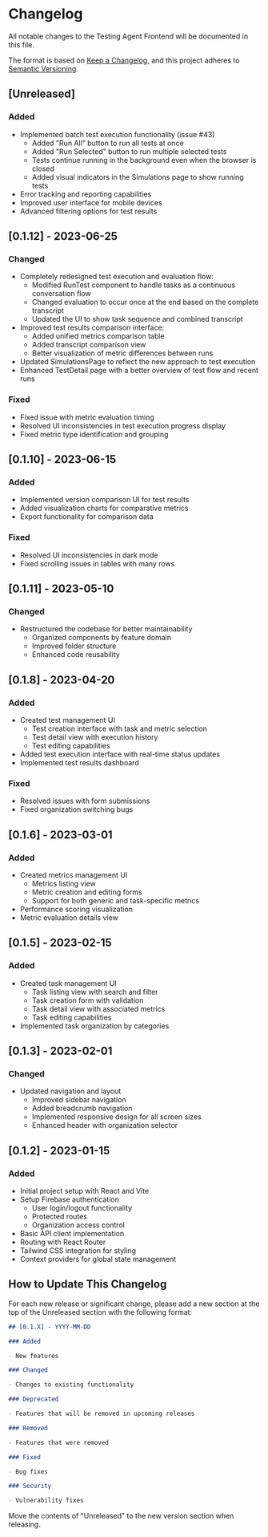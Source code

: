 # Changelog

All notable changes to the Testing Agent Frontend will be documented in this file.

The format is based on [Keep a Changelog](https://keepachangelog.com/en/1.0.0/),
and this project adheres to [Semantic Versioning](https://semver.org/spec/v2.0.0.html).

## [Unreleased]

### Added

- Implemented batch test execution functionality (issue #43)
  - Added "Run All" button to run all tests at once
  - Added "Run Selected" button to run multiple selected tests
  - Tests continue running in the background even when the browser is closed
  - Added visual indicators in the Simulations page to show running tests
- Error tracking and reporting capabilities
- Improved user interface for mobile devices
- Advanced filtering options for test results

## [0.1.12] - 2023-06-25

### Changed

- Completely redesigned test execution and evaluation flow:
  - Modified RunTest component to handle tasks as a continuous conversation flow
  - Changed evaluation to occur once at the end based on the complete transcript
  - Updated the UI to show task sequence and combined transcript
- Improved test results comparison interface:
  - Added unified metrics comparison table
  - Added transcript comparison view
  - Better visualization of metric differences between runs
- Updated SimulationsPage to reflect the new approach to test execution
- Enhanced TestDetail page with a better overview of test flow and recent runs

### Fixed

- Fixed issue with metric evaluation timing
- Resolved UI inconsistencies in test execution progress display
- Fixed metric type identification and grouping

## [0.1.10] - 2023-06-15

### Added

- Implemented version comparison UI for test results
- Added visualization charts for comparative metrics
- Export functionality for comparison data

### Fixed

- Resolved UI inconsistencies in dark mode
- Fixed scrolling issues in tables with many rows

## [0.1.11] - 2023-05-10

### Changed

- Restructured the codebase for better maintainability
  - Organized components by feature domain
  - Improved folder structure
  - Enhanced code reusability

## [0.1.8] - 2023-04-20

### Added

- Created test management UI
  - Test creation interface with task and metric selection
  - Test detail view with execution history
  - Test editing capabilities
- Added test execution interface with real-time status updates
- Implemented test results dashboard

### Fixed

- Resolved issues with form submissions
- Fixed organization switching bugs

## [0.1.6] - 2023-03-01

### Added

- Created metrics management UI
  - Metrics listing view
  - Metric creation and editing forms
  - Support for both generic and task-specific metrics
- Performance scoring visualization
- Metric evaluation details view

## [0.1.5] - 2023-02-15

### Added

- Created task management UI
  - Task listing view with search and filter
  - Task creation form with validation
  - Task detail view with associated metrics
  - Task editing capabilities
- Implemented task organization by categories

## [0.1.3] - 2023-02-01

### Changed

- Updated navigation and layout
  - Improved sidebar navigation
  - Added breadcrumb navigation
  - Implemented responsive design for all screen sizes
  - Enhanced header with organization selector

## [0.1.2] - 2023-01-15

### Added

- Initial project setup with React and Vite
- Setup Firebase authentication
  - User login/logout functionality
  - Protected routes
  - Organization access control
- Basic API client implementation
- Routing with React Router
- Tailwind CSS integration for styling
- Context providers for global state management

## How to Update This Changelog

For each new release or significant change, please add a new section at the top of the Unreleased section with the following format:

```markdown
## [0.1.X] - YYYY-MM-DD

### Added

- New features

### Changed

- Changes to existing functionality

### Deprecated

- Features that will be removed in upcoming releases

### Removed

- Features that were removed

### Fixed

- Bug fixes

### Security

- Vulnerability fixes
```

Move the contents of "Unreleased" to the new version section when releasing.

